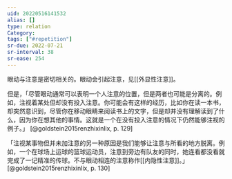 ```yaml
---
uid: 20220516141532
alias: []
type: relation
Category: 
tags: ["#repetition"]
sr-due: 2022-07-21
sr-interval: 38
sr-ease: 254
---
```


眼动与注意是密切相关的。眼动会引起注意，见[[外显性注意]]。

但是，「尽管眼动通常可以表明一个人注意的位置，但是两者也可能是分离的。例如，注视着某处但却没有投入注意。你可能会有这样的经历，比如你在读一本书，却突然意识到，尽管你在移动眼睛来阅读书上的文字，但是却并没有理解读到了什么，因为你在想其他的事情。这就是一个在没有投入注意的情况下仍然能够注视的例子。」 [@goldstein2015renzhixinlix, p. 129]

「注视某事物但并未加注意的另一种原因是我们能够让注意与所看的地方脱离。例如，一个在球场上运球的篮球运动员，注意到旁边有队友的同时，她连看都没看就完成了一记精准的传球。不与眼动相连的注意称作[[内隐性注意]]。」 [@goldstein2015renzhixinlix, p. 130]